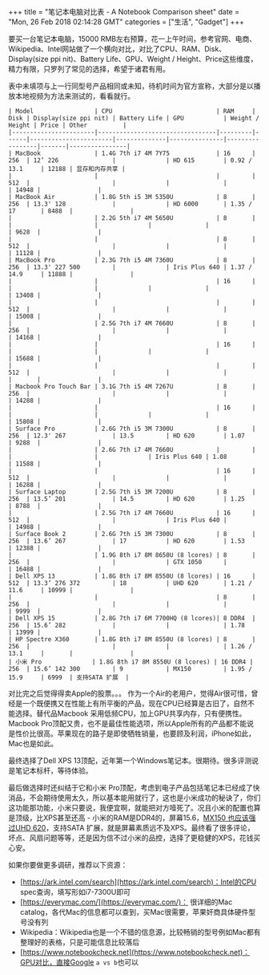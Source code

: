 +++
title = "笔记本电脑对比表 - A Notebook Comparison sheet"
date = "Mon, 26 Feb 2018 02:14:28 GMT"
categories = ["生活", "Gadget"]
+++

要买一台笔记本电脑，15000 RMB左右预算，花一上午时间，参考官网、电商、Wikipedia、Intel网站做了一个横向对比，对比了CPU、RAM、Disk、Display(size ppi nit)、Battery Life、GPU、Weight / Height、Price这些维度，精力有限，只罗列了常见的选择，希望于诸君有用。

表中未填项与上一行同型号产品相同或未知，待机时间为官方宣称，大部分是以播放本地视频为方法来测试的，看看就行。


    | Model                 | CPU                             | RAM     | Disk | Display(size ppi nit) | Battery Life | GPU           | Weight / Height | Price | Other          |
    |-----------------------|---------------------------------|---------|------|-----------------------|--------------|---------------|-----------------|-------|----------------|
    | MacBook               | 1.4G 7th i7 4M 7Y75             | 16      | 256  | 12’ 226               |              | HD 615        | 0.92 / 13.1     | 12188 | 显存和内存共享 |
    |                       |                                 |         | 512  |                       |              |               |                 | 14948 |                |
    | MacBook Air           | 1.8G 5th i5 3M 5350U            | 8       | 256  | 13.3' 128             |              | HD 6000       | 1.35 / 17       | 8488  |                |
    |                       | 2.2G 5th i7 4M 5650U            | 8       |      |                       |              |               |                 | 9628  |                |
    |                       |                                 | 8       | 512  |                       |              |               |                 | 11128 |                |
    | MacBook Pro           | 2.3G 7th i5 4M 7360U            | 8       | 256  | 13.3' 227 500         |              | Iris Plus 640 | 1.37 / 14.9     | 11888 |                |
    |                       |                                 | 16      |      |                       |              |               |                 | 13408 |                |
    |                       |                                 |         | 512  |                       |              |               |                 | 15008 |                |
    |                       | 2.5G 7th i7 4M 7660U            | 8       | 256  |                       |              |               |                 | 14168 |                |
    |                       |                                 | 16      |      |                       |              |               |                 | 15688 |                |
    |                       |                                 |         | 512  |                       |              |               |                 |       |                |
    | Macbook Pro Touch Bar | 3.1G 7th i5 4M 7267U            | 8       | 256  |                       |              |               |                 | 14288 |                |
    |                       |                                 | 16      |      |                       |              |               |                 | 15808 |                |
    | Surface Pro           | 2.6G 7th i5 3M 7300U            | 8       | 256  | 12.3' 267             | 13.5         | HD 620        | 1.07            | 9288  |                |
    |                       | 2.6G 7th i7 4M 7660U            |         |      |                       |              | Iris Plus 640 | 1.08            | 11588 |                |
    |                       |                                 | 16      | 512  |                       |              |               |                 | 16288 |                |
    | Surface Laptop        | 2.5G 7th i5 3M 7200U            | 8       | 256  | 13.5’ 201             | 14.5         | HD 620        | 1.25            | 8788  |                |
    |                       | 2.5G 7th i7 4M 7660U            | 16      | 512  |                       |              | Iris Plus 640 |                 | 14988 |                |
    | Surface Book 2        | 2.6G 7th i5 3M 7300U            | 8       | 256  | 13.6’ 267             | 17           | HD 620        | 1.53            | 12388 |                |
    |                       | 1.9G 8th i7 8M 8650U (8 lcores) | 8       | 256  |                       |              | GTX 1050      |                 | 16488 |                |
    | Dell XPS 13           | 1.8G 8th i7 8M 8550U (8 lcores) | 16      | 512  | 13.3’ 276 372         | 18           | UHD 620       | 1.21 / 11.6     | 10999 |                |
    |                       |                                 | 8       | 256  |                       |              |               |                 | 9999  |                |
    | Dell XPS 15           | 2.8G 7th i7 6M 7700HQ (8 lcores)| 8 DDR4  | 256  | 15.6’ 282             |              |               | 1.78            | 13999 |                |
    | HP Spectre X360       | 1.8G 8th i7 8M 8550U (8 lcores) | 8       | 256  |                       |              |               | 1.26 / 13.1     |       |                |
    | 小米 Pro              | 1.8G 8th i7 8M 8550U (8 lcores) | 16 DDR4 | 256  | 15.6’ 142 300         | 9            | MX150         | 1.95 / 15.9     | 6999  | 支持SATA 扩展  |


对比完之后觉得得卖Apple的股票。。。
作为一个Air的老用户，觉得Air很可惜，曾经是一个既便携又在性能上有所平衡的产品，现在CPU已经算是古旧了，自然不能选择。替代品Macbook 采用低频CPU，加上GPU共享内存，只有便携性。Macbook Pro顶配又贵，也不是最佳性能选项，所以Apple所有的产品都不能说是性价比很高。苹果现在的路子是即使牺牲销量，也要顾及利润，iPhone如此，Mac也是如此。

最终选择了Dell XPS 13顶配，近年第一个Windows笔记本。很期待。很多评测说是笔记本标杆，等待体验。

最后做选择时还纠结于它和小米 Pro顶配，考虑到电子产品包括笔记本已经成了快消品，不会期待使用太久，所以基本能用就行了，这也是小米成功的秘诀了，你们这功能那功能，小米只要说，我便宜啊，就能把对方噎死了。况且小米的配置也算是顶级，比XPS甚至还高 - 小米的RAM是DDR4的，屏幕15.6，[MX150 也应该强过UHD 620](https://www.notebookcheck.net/UHD-Graphics-620-vs-GeForce-MX150_8098_8000.247598.0.html)，支持SATA 扩展，就是屏幕素质远不及XPS。最终看了很多评论，坏点、风扇问题等等，还是因为信不过小米的品控，选择了更稳健的XPS，花钱买心安。

如果你要做更多调研，推荐以下资源：
- [https://ark.intel.com/search](https://ark.intel.com/search)：Intel的CPU spec查询，填写形如i7-7300U即可
- [https://everymac.com/](https://everymac.com/)： 很详细的Mac catalog，各代Mac的信息都可以查到，买Mac很需要，苹果奸商具体硬件型号没有列
- Wikipedia：Wikipedia也是一个不错的信息源，比较畅销的型号例如Mac都有整理好的表格，只是可能信息比较落后
- [https://www.notebookcheck.net](https://www.notebookcheck.net)：GPU对比，直接Google `a vs b`也可以
